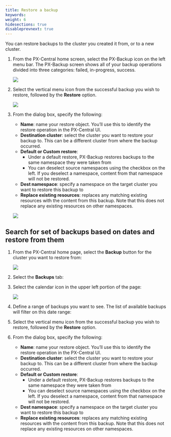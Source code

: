 ```yaml
---
title: Restore a backup
keywords: 
weight: 6
hidesections: true
disableprevnext: true
---
```


You can restore backups to the cluster you created it from, or to a new cluster. 

1. From the PX-Central home screen, select the PX-Backup icon on the left menu bar. The PX-Backup screen shows all of your backup operations divided into three categories: failed, in-progress, success.
    <!-- This is the dashboard view. Restores can also be triggered from the px-backup/<application cluster> screen as well. 
    Also there is an "All backups" link now from which you can list all the backups in the bucket mentioned in the backup location. You can restore from the enteries here as well. -->

    ![](/img/backup-menu.png)

2. Select the vertical menu icon from the successful backup you wish to restore, followed by the **Restore** option.

    ![](/img/select-backup-restore.png)

3. From the dialog box, specify the following:
    
    * **Name**: name your restore object. You’ll use this to identify the restore operation in the PX-Central UI.
    * **Destination cluster**: select the cluster you want to restore your backup to. This can be a different cluster from where the backup occurred.
    * **Default or Custom restore**: 
        <!-- Custom restore allows the user to map the namespaces between their source and destination cluster. They can choose to restore it to a new namespace (different from the source cluster) -->
        * Under a default restore, PX-Backup restores backups to the same namespace they were taken from
        * You can deselect source namespaces using the checkbox on the left. If you deselect a namespace, content from that namespace will not be restored. 
    * **Dest namespace**: specify a namespace on the target cluster you want to restore this backup to
    * **Replace existing resources**: replaces any matching existing resources with the content from this backup. Note that this does not replace any existing resources on other namespaces.

    ![](/img/restore-custom.png)

## Search for set of backups based on dates and restore from them

1. From the PX-Central home page, select the **Backup** button for the cluster you want to restore from:

    ![](/img/select-backup.png)

2. Select the **Backups** tab:

3. Select the calendar icon in the upper left portion of the page:

    ![](/img/select-date.png)

4. Define a range of backups you want to see. The list of available backups will filter on this date range:

5. Select the vertical menu icon from the successful backup you wish to restore, followed by the **Restore** option.

6. From the dialog box, specify the following:
    
    * **Name**: name your restore object. You’ll use this to identify the restore operation in the PX-Central UI.
    * **Destination cluster**: select the cluster you want to restore your backup to. This can be a different cluster from where the backup occurred.
    * **Default or Custom restore**: 
        <!-- Custom restore allows the user to map the namespaces between their source and destination cluster. They can choose to restore it to a new namespace (different from the source cluster) -->
        * Under a default restore, PX-Backup restores backups to the same namespace they were taken from
        * You can deselect source namespaces using the checkbox on the left. If you deselect a namespace, content from that namespace will not be restored. 
    * **Dest namespace**: specify a namespace on the target cluster you want to restore this backup to
    * **Replace existing resources**: replaces any matching existing resources with the content from this backup. Note that this does not replace any existing resources on other namespaces.
